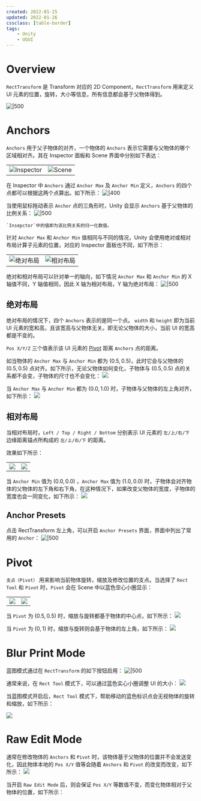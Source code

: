 ```yaml
---
created: 2022-01-25
updated: 2022-01-26
cssclass: [table-border]
tags:
    - Unity
    - UGUI
---
```


# Overview

`RectTransform` 是 Transform 对应的 2D Component，`RectTransform` 用来定义 UI 元素的位置，旋转，大小等信息，所有信息都会基于父物体得到。

![|500](assets/RectTransform/image-20220125231029155.png)

# Anchors

`Anchors` 用于父子物体的对齐，一个物体的 `Anchors` 表示它需要与父物体的哪个区域相对齐。其在 Inspector 面板和 Scene 界面中分别如下表达：

|                                                                |                                                            |
| -------------------------------------------------------------- | ---------------------------------------------------------- |
| ![Inspector](assets/RectTransform/image-20220125231146698.png) | ![Scene](assets/RectTransform/image-20220125232054760.png) |

在 Inspector 中 `Anchors` 通过 `Anchor Max` 及 `Anchor Min` 定义，`Anchors` 的四个点都可以根据这两个点算出。如下所示：
![|400](assets/RectTransform/image-20220125232613417.png)

当使用鼠标拖动表示 `Anchor` 点的三角形时，Unity 会显示 `Anchors` 基于父物体的比例关系：
![|500](assets/RectTransform/GIF%201-25-2022%2011-32-43%20PM.gif)

```ad-note
`Insepctor`中的值即为该比例关系的归一化数值。
```

针对 `Anchor Max` 和 `Anchor Min` 值相同与不同的情况，Unity 会使用绝对或相对布局计算子元素的位置，对应的 Inspector 面板也不同，如下所示：

|                                                               |                                                               |
| ------------------------------------------------------------- | ------------------------------------------------------------- |
| ![绝对布局](assets/RectTransform/image-20220125233931659.png) | ![相对布局](assets/RectTransform/image-20220125234037439.png) |

绝对和相对布局可以针对单一的轴向，如下情况 `Anchor Max` 和 `Anchor Min` 的 X 轴值不同，Y 轴值相同，因此 X 轴为相对布局，Y 轴为绝对布局：
![|500](assets/RectTransform/image-20220125235329968.png)

## 绝对布局

绝对布局的情况下，四个 `Anchors` 表示的是同一个点。 `width` 和 `height` 即为当前 UI 元素的宽和高，且该宽高与父物体无关。即无论父物体的大小，当前 UI 的宽高都是不变的。

`Pos X/Y/Z` 三个值表示该 UI 元素的 [Pivot](#Pivot) 距离 `Anchors` 点的距离。

如当物体的 `Anchor Max` 与 `Anchor Min`   都为 $(0.5,0.5)$，此时它会与父物体的 $(0.5,0.5)$ 点对齐。如下所示，无论父物体如何变化，子物体与 $(0.5,0.5)$ 点的关系都不会变，子物体的尺寸也不会变化：
![](assets/RectTransform/Anchor_08.gif)

当 `Anchor Max` 与 `Anchor Min`   都为 $(0.0,1.0)$ 时，子物体与父物体的左上角对齐，如下所示：
![](assets/RectTransform/Anchor_09.gif)



## 相对布局

当相对布局时，`Left / Top / Right / Bottom` 分别表示 UI 元素的 `左/上/右/下` 边缘距离锚点所构成的 `左/上/右/下` 的距离。

效果如下所示：

|     |     |
| --- | --- |
|  ![](assets/RectTransform/image-20220126000437133.png)  |  ![](assets/RectTransform/image-20220126000442564.png)  | 


当 `Anchor Min` 值为 $(0.0,0.0)$ ，`Anchor Max` 值为 $(1.0,0.0)$ 时，子物体会对齐物体的父物体的左下角和右下角，在这种情况下，如果改变父物体的宽度，子物体的宽度也会一同变化，如下所示：
![](assets/RectTransform/Anchor_10.gif)

## Anchor Presets

点击 RectTransform 左上角，可以开启 `Anchor Presets` 界面，界面中列出了常用的 `Anchor`：
![|500](assets/RectTransform/image-20220126094652557.png)


# Pivot

`支点（Pivot）` 用来影响当前物体旋转，缩放及修改位置的支点。当选择了 `Rect Tool` 和 `Pivot` 时，`Pivot` 会在 Scene 中以蓝色空心小圈显示：

|                                                       |                                                       |
| ----------------------------------------------------- | ----------------------------------------------------- |
| ![](assets/RectTransform/image-20220126230525862.png) | ![](assets/RectTransform/image-20220126230722014.png) |


当 `Pivot` 为 $(0.5,0.5)$ 时，缩放与旋转都基于物体的中心点，如下所示：
![](assets/RectTransform/Pivot_02.gif)

当 `Pivot` 为 $(0,1)$ 时，缩放与旋转则会基于物体的左上角，如下所示：
![](assets/RectTransform/Pivot_03.gif)

# Blur Print Mode

蓝图模式通过在 `RectTransform` 的如下按钮启用：
![|500](assets/RectTransform/image-20220126231416341.png)

通常来说，在 `Rect Tool` 模式下，可以通过蓝色实心小圈调整 UI 的大小：
![](assets/RectTransform/GIF%201-26-2022%2011-30-35%20PM.gif)

当蓝图模式开启后，`Rect Tool` 模式下，帮助移动的蓝色标识点会无视物体的旋转和缩放，如下所示：

![](assets/RectTransform/image-20220126234213646.png)

# Raw Edit Mode

通常在修改物体的 `Anchors` 和 `Pivot` 时，该物体基于父物体的位置并不会发送变化，因此物体本地的 `Pos X/Y` 值等会随着 `Anchors` 和 `Pivot` 的改变而改变，如下所示：
![](assets/RectTransform/GIF%201-26-2022%2011-44-49%20PM.gif)

当开启 `Raw Edit Mode` 后，则会保证 `Pos X/Y` 等数值不变，而变化物体相对于父物体的位置，如下所示：
